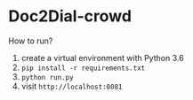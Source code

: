 Doc2Dial-crowd
===================

How to run?
1) create a virtual environment with Python 3.6
2) `pip install -r requirements.txt`
3) `python run.py`
4) visit `http://localhost:8081`
